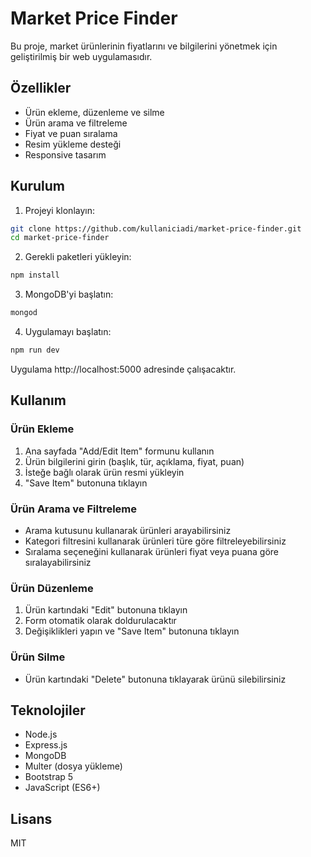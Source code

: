 # Market Price Finder

Bu proje, market ürünlerinin fiyatlarını ve bilgilerini yönetmek için geliştirilmiş bir web uygulamasıdır.

## Özellikler

- Ürün ekleme, düzenleme ve silme
- Ürün arama ve filtreleme
- Fiyat ve puan sıralama
- Resim yükleme desteği
- Responsive tasarım

## Kurulum

1. Projeyi klonlayın:
```bash
git clone https://github.com/kullaniciadi/market-price-finder.git
cd market-price-finder
```

2. Gerekli paketleri yükleyin:
```bash
npm install
```

3. MongoDB'yi başlatın:
```bash
mongod
```

4. Uygulamayı başlatın:
```bash
npm run dev
```

Uygulama http://localhost:5000 adresinde çalışacaktır.

## Kullanım

### Ürün Ekleme
1. Ana sayfada "Add/Edit Item" formunu kullanın
2. Ürün bilgilerini girin (başlık, tür, açıklama, fiyat, puan)
3. İsteğe bağlı olarak ürün resmi yükleyin
4. "Save Item" butonuna tıklayın

### Ürün Arama ve Filtreleme
- Arama kutusunu kullanarak ürünleri arayabilirsiniz
- Kategori filtresini kullanarak ürünleri türe göre filtreleyebilirsiniz
- Sıralama seçeneğini kullanarak ürünleri fiyat veya puana göre sıralayabilirsiniz

### Ürün Düzenleme
1. Ürün kartındaki "Edit" butonuna tıklayın
2. Form otomatik olarak doldurulacaktır
3. Değişiklikleri yapın ve "Save Item" butonuna tıklayın

### Ürün Silme
- Ürün kartındaki "Delete" butonuna tıklayarak ürünü silebilirsiniz

## Teknolojiler

- Node.js
- Express.js
- MongoDB
- Multer (dosya yükleme)
- Bootstrap 5
- JavaScript (ES6+)

## Lisans

MIT 